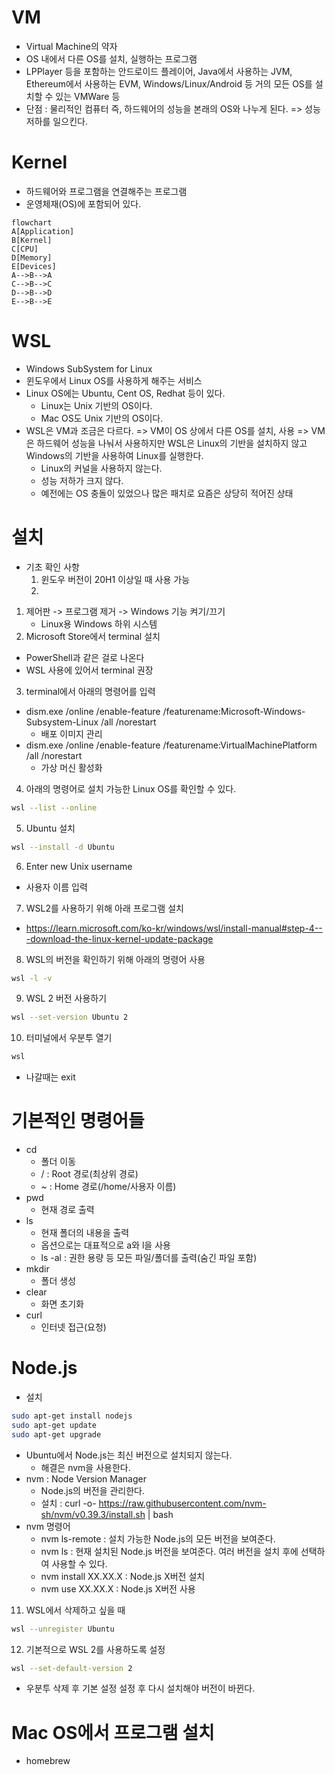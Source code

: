 # VM

- Virtual Machine의 약자
- OS 내에서 다른 OS를 설치, 실행하는 프로그램
- LPPlayer 등을 포함하는 안드로이드 플레이어, Java에서 사용하는 JVM, Ethereum에서 사용하는 EVM, Windows/Linux/Android 등 거의 모든 OS를 설치할 수 있는 VMWare 등
- 단점 : 물리적인 컴퓨터 즉, 하드웨어의 성능을 본래의 OS와 나누게 된다. => 성능 저하를 일으킨다.

# Kernel

- 하드웨어와 프로그램을 연결해주는 프로그램
- 운영체재(OS)에 포함되어 있다.

```mermaid
flowchart
A[Application]
B[Kernel]
C[CPU]
D[Memory]
E[Devices]
A-->B-->A
C-->B-->C
D-->B-->D
E-->B-->E
```

# WSL

- Windows SubSystem for Linux
- 윈도우에서 Linux OS를 사용하게 해주는 서비스
- Linux OS에는 Ubuntu, Cent OS, Redhat 등이 있다.
  - Linux는 Unix 기반의 OS이다.
  - Mac OS도 Unix 기반의 OS이다.
- WSL은 VM과 조금은 다르다. => VM이 OS 상에서 다른 OS를 설치, 사용 => VM은 하드웨어 성능을 나눠서 사용하지만 WSL은 Linux의 기반을 설치하지 않고 Windows의 기반을 사용하여 Linux를 실행한다.
  - Linux의 커널을 사용하지 않는다.
  - 성능 저하가 크지 않다.
  - 예전에는 OS 충돌이 있었으나 많은 패치로 요즘은 상당히 적어진 상태

# 설치

- 기초 확인 사항
  1. 윈도우 버전이 20H1 이상일 때 사용 가능
  2.

1. 제어판 -> 프로그램 제거 -> Windows 기능 켜기/끄기
   - Linux용 Windows 하위 시스템
2. Microsoft Store에서 terminal 설치

- PowerShell과 같은 걸로 나온다
- WSL 사용에 있어서 terminal 권장

3. terminal에서 아래의 명령어를 입력

- dism.exe /online /enable-feature /featurename:Microsoft-Windows-Subsystem-Linux /all /norestart
  - 배포 이미지 관리
- dism.exe /online /enable-feature /featurename:VirtualMachinePlatform /all /norestart
  - 가상 머신 활성화

4. 아래의 명령어로 설치 가능한 Linux OS를 확인할 수 있다.

```sh
wsl --list --online
```

5. Ubuntu 설치

```sh
wsl --install -d Ubuntu
```

6. Enter new Unix username

- 사용자 이름 입력

7. WSL2를 사용하기 위해 아래 프로그램 설치

- https://learn.microsoft.com/ko-kr/windows/wsl/install-manual#step-4---download-the-linux-kernel-update-package

8. WSL의 버전을 확인하기 위해 아래의 명령어 사용

```sh
wsl -l -v
```

9. WSL 2 버전 사용하기

```sh
wsl --set-version Ubuntu 2
```

10. 터미널에서 우분투 열기

```sh
wsl
```

- 나갈때는 exit

# 기본적인 명령어들

- cd
  - 폴더 이동
  - / : Root 경로(최상위 경로)
  - ~ : Home 경로(/home/사용자 이름)
- pwd
  - 현재 경로 출력
- ls
  - 현재 폴더의 내용을 출력
  - 옵션으로는 대표적으로 a와 l을 사용
  - ls -al : 권한 용량 등 모든 파일/폴더를 출력(숨긴 파일 포함)
- mkdir
  - 폴더 생성
- clear
  - 화면 초기화
- curl
  - 인터넷 접근(요청)

# Node.js

- 설치

```sh
sudo apt-get install nodejs
sudo apt-get update
sudo apt-get upgrade
```

- Ubuntu에서 Node.js는 최신 버전으로 설치되지 않는다.
  - 해결은 nvm을 사용한다.
- nvm : Node Version Manager
  - Node.js의 버전을 관리한다.
  - 설치 : curl -o- https://raw.githubusercontent.com/nvm-sh/nvm/v0.39.3/install.sh | bash
- nvm 명령어
  - nvm ls-remote : 설치 가능한 Node.js의 모든 버전을 보여준다.
  - nvm ls : 현재 설치된 Node.js 버전을 보여준다. 여러 버전을 설치 후에 선택하여 사용할 수 있다.
  - nvm install XX.XX.X : Node.js X버전 설치
  - nvm use XX.XX.X : Node.js X버전 사용

11. WSL에서 삭제하고 싶을 때

```sh
wsl --unregister Ubuntu
```

12. 기본적으로 WSL 2를 사용하도록 설정

```sh
wsl --set-default-version 2
```

- 우분투 삭제 후 기본 설정 설정 후 다시 설치해야 버전이 바뀐다.

# Mac OS에서 프로그램 설치

- homebrew
